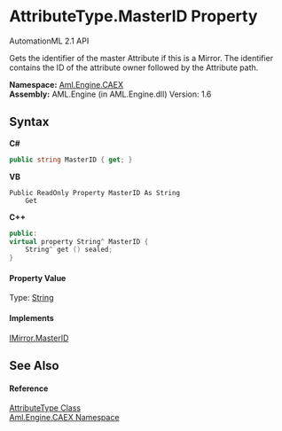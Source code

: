 # AttributeType.MasterID Property 
AutomationML 2.1 API 

Gets the identifier of the master Attribute if this is a Mirror. The identifier contains the ID of the attribute owner followed by the Attribute path.

**Namespace:**&nbsp;<a href="N_Aml_Engine_CAEX">Aml.Engine.CAEX</a><br />**Assembly:**&nbsp;AML.Engine (in AML.Engine.dll) Version: 1.6

## Syntax

**C#**<br />
``` C#
public string MasterID { get; }
```

**VB**<br />
``` VB
Public ReadOnly Property MasterID As String
	Get
```

**C++**<br />
``` C++
public:
virtual property String^ MasterID {
	String^ get () sealed;
}
```


#### Property Value
Type: <a href="https://docs.microsoft.com/dotnet/api/system.string" target="_parent" rel="noopener noreferrer">String</a>

#### Implements
<a href="P_Aml_Engine_CAEX_IMirror_MasterID">IMirror.MasterID</a><br />

## See Also


#### Reference
<a href="T_Aml_Engine_CAEX_AttributeType">AttributeType Class</a><br /><a href="N_Aml_Engine_CAEX">Aml.Engine.CAEX Namespace</a><br />